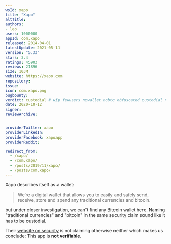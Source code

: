 ```yaml
---
wsId: xapo
title: "Xapo"
altTitle: 
authors:
- leo
users: 1000000
appId: com.xapo
released: 2014-04-01
latestUpdate: 2021-05-11
version: "5.33"
stars: 3.4
ratings: 45903
reviews: 21896
size: 103M
website: https://xapo.com
repository: 
issue: 
icon: com.xapo.png
bugbounty: 
verdict: custodial # wip fewusers nowallet nobtc obfuscated custodial nosource nonverifiable reproducible bounty defunct
date: 2020-10-12
signer: 
reviewArchive:


providerTwitter: xapo
providerLinkedIn: 
providerFacebook: xapoapp
providerReddit: 

redirect_from:
  - /xapo/
  - /com.xapo/
  - /posts/2019/11/xapo/
  - /posts/com.xapo/
---
```



Xapo describes itself
as a wallet:

> We’re a digital wallet that allows you to easily and safely send, receive,
> store and spend any traditional currencies and bitcoin.

but under closer investigation, we can't find any Bitcoin wallet here. Naming
"traditional currencies" and "bitcoin" in the same security
claim sound like it has to be custodial.

Their [website on security](https://xapo.com/en/security) is not claiming
otherwise neither which makes us conclude: This app is **not verifiable**.
